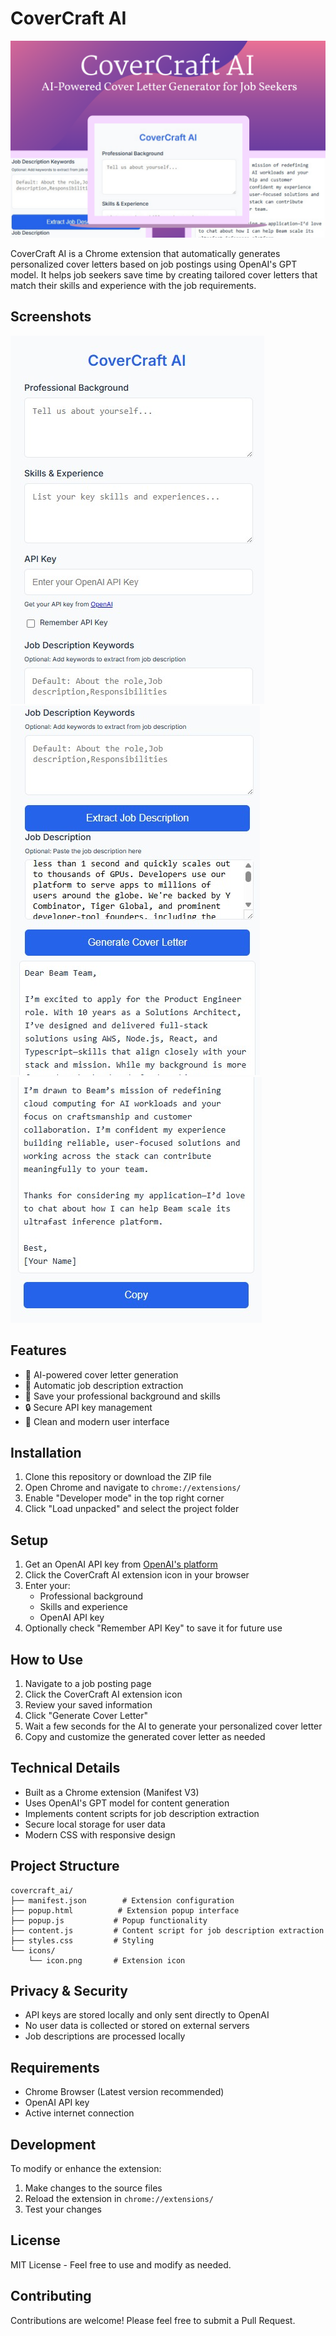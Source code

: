 # CoverCraft AI
![Banner](StoreListingAssets/Store%20SS.png)

CoverCraft AI is a Chrome extension that automatically generates personalized cover letters based on job postings using OpenAI's GPT model. It helps job seekers save time by creating tailored cover letters that match their skills and experience with the job requirements.

## Screenshots

![Screenshot 1](StoreListingAssets/screenshots/1.jpg)
![Screenshot 2](StoreListingAssets/screenshots/2.jpg)
![Screenshot 3](StoreListingAssets/screenshots/3.jpg)

## Features

- 🤖 AI-powered cover letter generation
- 📝 Automatic job description extraction
- 💾 Save your professional background and skills
- 🔒 Secure API key management
- 🎨 Clean and modern user interface

## Installation

1. Clone this repository or download the ZIP file
2. Open Chrome and navigate to `chrome://extensions/`
3. Enable "Developer mode" in the top right corner
4. Click "Load unpacked" and select the project folder

## Setup

1. Get an OpenAI API key from [OpenAI's platform](https://platform.openai.com/)
2. Click the CoverCraft AI extension icon in your browser
3. Enter your:
   - Professional background
   - Skills and experience
   - OpenAI API key
4. Optionally check "Remember API Key" to save it for future use

## How to Use

1. Navigate to a job posting page
2. Click the CoverCraft AI extension icon
3. Review your saved information
4. Click "Generate Cover Letter"
5. Wait a few seconds for the AI to generate your personalized cover letter
6. Copy and customize the generated cover letter as needed

## Technical Details

- Built as a Chrome extension (Manifest V3)
- Uses OpenAI's GPT model for content generation
- Implements content scripts for job description extraction
- Secure local storage for user data
- Modern CSS with responsive design

## Project Structure

```
covercraft_ai/
├── manifest.json        # Extension configuration
├── popup.html          # Extension popup interface
├── popup.js           # Popup functionality
├── content.js         # Content script for job description extraction
├── styles.css         # Styling
└── icons/
    └── icon.png       # Extension icon
```

## Privacy & Security

- API keys are stored locally and only sent directly to OpenAI
- No user data is collected or stored on external servers
- Job descriptions are processed locally

## Requirements

- Chrome Browser (Latest version recommended)
- OpenAI API key
- Active internet connection

## Development

To modify or enhance the extension:

1. Make changes to the source files
2. Reload the extension in `chrome://extensions/`
3. Test your changes

## License

MIT License - Feel free to use and modify as needed.

## Contributing

Contributions are welcome! Please feel free to submit a Pull Request.